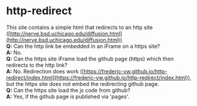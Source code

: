 # http-redirect
This site contains a simple html that redirects to an http site ([http://nerve.bsd.uchicago.edu/diffusion.html](http://nerve.bsd.uchicago.edu/diffusion.html))  
**Q:** Can the http link be embedded in an iFrame on a https site?  
**A:** No.  
**Q:** Can the https site iFrame load the github page (https) which then redirects to the http link?  
**A:** No. Redirection does work ([https://frederic-vw.github.io/http-redirect/index.html](https://frederic-vw.github.io/http-redirect/index.html)), but the https site does not embed the redirecting github page.  
**Q:** Can the https site load the js code from github?  
**A:** Yes, if the github page is published via 'pages'.  
